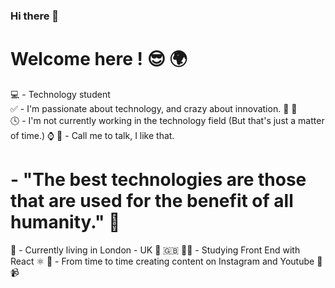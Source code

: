 ### Hi there 👋

# Welcome here ! 😎 🌍

💻 - Technology student  
✅ - I'm passionate about technology, and crazy about innovation. 🚀 📲  
🕓 - I'm not currently working in the technology field (But that's just a matter of time.) ⌚️
💬 - Call me to talk, I like that.



# - "The best technologies are those that are used for the benefit of all humanity." 🧠

📍 - Currently living in London - UK  👑  🇬🇧
👨‍💻 - Studying Front End with React  ⚛️
📱 - From time to time creating content on Instagram and Youtube 📸  📹
